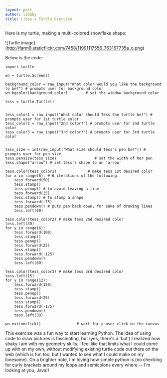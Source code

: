 ```yaml
---
layout: post
author: libbby
title: Libby's Turtle Exercise
---
```


Here is my turtle, making a multi-colored snowflake shape:

![Turtle image] (http://farm8.staticflickr.com/7458/11991117556_763167735a_o.png)

Below is the code:

```
import turtle

wn = turtle.Screen()

background_color = raw_input("What color would you like the background to be?") # prompts user for background color
wn.bgcolor(background_color)        # set the window background color

tess = turtle.Turtle()


tess_color1 = raw_input("What color should Tess the turtle be?") # prompts user for 1st turtle color
tess_color2 = raw_input("2nd color?") # prompts user for 2nd turtle color
tess_color3 = raw_input("3rd color?") # prompts user for 3rd turtle color


tess_size = int(raw_input("What size should Tess's pen be?")) # prompts user for pen size
tess.pensize(tess_size)                 # set the width of her pen
tess.shape("arrow") # set tess's shape to an 'arrow'

tess.color(tess_color1)              # make tess 1st desired color
for x in range(6): # 6 iterations of the following:
    tess.forward(50)
    tess.stamp()
    tess.penup() # to avoid leaving a line
    tess.forward(25)
    tess.stamp() # to stamp a shape
    tess.forward(-75)
    tess.pendown() # puts pen back down, for sake of drawing lines
    tess.left(60)

tess.color(tess_color2) # make tess 2nd desired color
tess.left(30)    
for y in range(6):
    tess.forward(100)
    tess.stamp()
    tess.penup()
    tess.forward(25)
    tess.stamp()
    tess.forward(-125)
    tess.pendown()
    tess.left(60)

tess.color(tess_color3) # make tess 3rd desired color
tess.left(15)    
for y in range(12):
    tess.forward(150)
    tess.stamp()
    tess.penup()
    tess.forward(25)
    tess.stamp()
    tess.forward(-175)
    tess.pendown()
    tess.left(30)
    
wn.exitonclick()                # wait for a user click on the canvas

```

This exercise was a fun way to start learning Python. The idea of using code to draw pictures is fascinating, but (yes, there's a 'but') I realized how shaky I am with my geometry skills. I feel like that limits what I could come up with on my own, without modifying existing turtle code out there on the web (which is fun too, but I wanted to see what I could make on my lonesome).
On a brighter note, I'm loving how simple python is (no checking for curly brackets around my loops and semicolons every where -- I'm looking at you, Java!)
